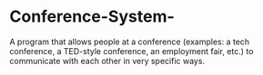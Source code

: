 # Conference-System-
A program that allows people at a conference (examples: a tech conference, a TED-style conference, an employment fair, etc.) to communicate with each other in very specific ways.
